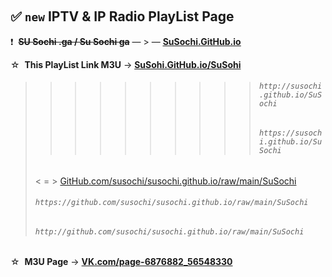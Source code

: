  
## ✅ **`new` IPTV & IP Radio PlayList Page**

❗  ~~**SU Sochi .ga / Su Sochi ga**~~ — > — <ins>**[SuSochi.GitHub.io](https://susochi.github.io)**</ins>

☆  **This PlayList Link M3U** → **[SuSohi.GitHub.io/SuSohi](https://susochi.github.io/SuSochi)**

>>>>>>>>>> ###### `http://susochi.github.io/SuSochi`
>>>>>>>>>> ###### `https://susochi.github.io/SuSochi`
> < = > <a href="https://github.com/susochi/susochi.github.io/raw/main/SuSochi" target="_blank" alt="">GitHub.com/susochi/susochi.github.io/raw/main/SuSochi</a>
> ###### `https://github.com/susochi/susochi.github.io/raw/main/SuSochi`
> ###### `http://github.com/susochi/susochi.github.io/raw/main/SuSochi`

☆  **M3U Page** → **[VK.com/page-6876882_56548330](https://vk.com/page-6876882_56548330)**
 
